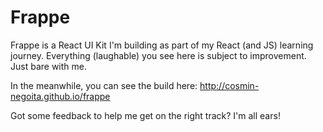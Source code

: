# Frappe

Frappe is a React UI Kit I'm building as part of my React (and JS) learning journey. Everything (laughable) you see here is subject to improvement. Just bare with me.

In the meanwhile, you can see the build here: http://cosmin-negoita.github.io/frappe

Got some feedback to help me get on the right track? I'm all ears!
